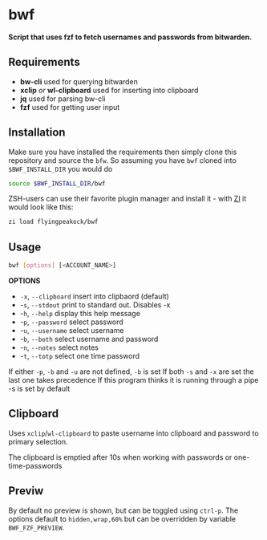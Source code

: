 # bwf

**Script that uses fzf to fetch usernames and passwords from bitwarden.**

## Requirements

- **bw-cli**
    used for querying bitwarden
- **xclip** *or* **wl-clipboard**
    used for inserting into clipboard
- **jq**
    used for parsing bw-cli
- **fzf**
    used for getting user input

## Installation

Make sure you have installed the requirements then simply clone this repository and source the `bfw`. So assuming you have `bwf` cloned into `$BWF_INSTALL_DIR` you would do

```bash
source $BWF_INSTALL_DIR/bwf
```

ZSH-users can use their favorite plugin manager and install it - with [ZI] it would look like this:

```zsh
zi load flyingpeakock/bwf
```

[ZI]: https://github.com/z-shell/zi

## Usage

```bash
bwf [options] [<ACCOUNT_NAME>]
```

**OPTIONS**

  * `-x`, `--clipboard`     insert into clipbaord (default)
  * -`s`, `--stdout`        print to standard out. Disables -x
  * -`h`, `--help`          display this help message
  * -`p`, `--password`      select password
  * -`u`, `--username`      select username
  * -`b`, `--both`          select username and password
  * -`n`, `--notes`         select notes
  * -`t`, `--totp`          select one time password

If either `-p`, `-b` and `-u` are not defined, `-b` is set
If both `-s` and `-x` are set the last one takes precedence
If this program thinks it is running through a pipe -s is set by default

## Clipboard

Uses `xclip`/`wl-clipboard` to paste username into clipboard and password to primary selection.

The clipboard is emptied after 10s when working with passwords or one-time-passwords

## Previw

By default no preview is shown, but can be toggled using `ctrl-p`. The options default to `hidden,wrap,60%` but can be overridden by variable `BWF_FZF_PREVIEW`.
